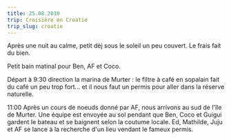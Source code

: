 ```yaml
---
title: 25.08.2019
trip: Croisière en Croatie
trip_slug: croatie
---
```


Après une nuit au calme, petit dèj sous le soleil un peu couvert. Le frais fait du bien.

Petit bain matinal pour Ben, AF et Coco.

Départ à 9:30 direction la marina de Murter : le filtre à café en sopalain fait du café un peu trop fort... et il nous faut un permis pour aller dans la réserve naturelle.

11:00 Après un cours de noeuds donné par AF, nous arrivons au sud de l'île de Murter. Une équipe est envoyée au sol pendant que Ben, Coco et Guigui gardent le bateau et se baignent selon la coutume locale. Ed, Mathilde, Juju et AF se lance à la recherche d'un lieu vendant le fameux permis.
